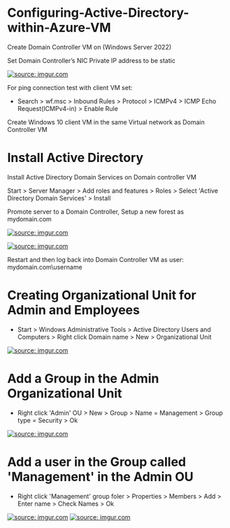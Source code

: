 # Configuring-Active-Directory-within-Azure-VM

Create Domain Controller VM on (Windows Server 2022)

Set Domain Controller’s NIC Private IP address to be static
  
  <a href="https://imgur.com/Laebe0Z"><img src="https://i.imgur.com//Laebe0Z.png" title="source: imgur.com" /></a>

 For ping connection test with client VM set:
 
- Search > wf.msc > Inbound Rules > Protocol > ICMPv4 > ICMP Echo Request(ICMPv4-in) > Enable Rule

Create Windows 10 client VM in the same Virtual network as Domain Controller VM

# Install Active Directory

  Install Active Directory Domain Services on Domain controller VM

Start > Server Manager > Add roles and features > Roles > Select 'Active Directory Domain Services' > Install

Promote server to a Domain Controller, Setup a new forest as mydomain.com 

  <a href="https://imgur.com/hTsu0ib"><img src="https://i.imgur.com//hTsu0ib.png" title="source: imgur.com" /></a>

  <a href="https://imgur.com/oRyXvhY"><img src="https://i.imgur.com//oRyXvhY.png" title="source: imgur.com" /></a>

Restart and then log back into Domain Controller VM as user: mydomain.com\username

# Creating Organizational Unit for Admin and Employees 
 
  - Start > Windows Administrative Tools > Active Directory Users and Computers > Right click Domain name > New > Organizational Unit

<a href="https://imgur.com/aiYut1y"><img src="https://i.imgur.com//aiYut1y.png" title="source: imgur.com" /></a>

# Add a Group in the Admin Organizational Unit

  - Right click 'Admin' OU > New > Group > Name = Management > Group type = Security > Ok

<a href="https://imgur.com/HmlACWh"><img src="https://i.imgur.com//HmlACWh.png" title="source: imgur.com" /></a>

# Add a user in the Group called 'Management' in the Admin OU

  - Right click 'Management' group foler > Properties > Members > Add > Enter name > Check Names > Ok

<a href="https://imgur.com/NZUbT7Q"><img src="https://i.imgur.com//NZUbT7Q.png" title="source: imgur.com" /></a>
<a href="https://imgur.com/4kleAAK"><img src="https://i.imgur.com//4kleAAK.png" title="source: imgur.com" /></a>





